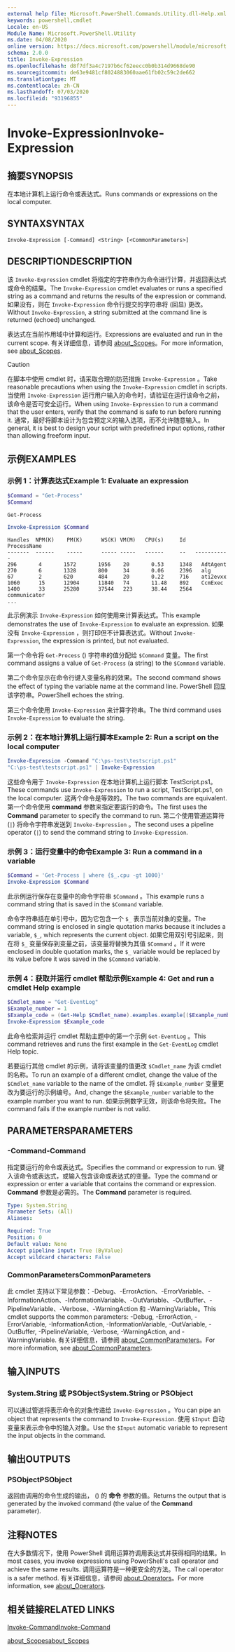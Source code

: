 ```yaml
---
external help file: Microsoft.PowerShell.Commands.Utility.dll-Help.xml
keywords: powershell,cmdlet
Locale: en-US
Module Name: Microsoft.PowerShell.Utility
ms.date: 04/08/2020
online version: https://docs.microsoft.com/powershell/module/microsoft.powershell.utility/invoke-expression?view=powershell-7&WT.mc_id=ps-gethelp
schema: 2.0.0
title: Invoke-Expression
ms.openlocfilehash: d8f7df3a4c7197b6cf62eecc0b0b314d9668de90
ms.sourcegitcommit: de63e9481cf8024883060aae61fb02c59c2de662
ms.translationtype: MT
ms.contentlocale: zh-CN
ms.lasthandoff: 07/03/2020
ms.locfileid: "93196855"
---
```

# <span data-ttu-id="1861f-103">Invoke-Expression</span><span class="sxs-lookup"><span data-stu-id="1861f-103">Invoke-Expression</span></span>

## <span data-ttu-id="1861f-104">摘要</span><span class="sxs-lookup"><span data-stu-id="1861f-104">SYNOPSIS</span></span>
<span data-ttu-id="1861f-105">在本地计算机上运行命令或表达式。</span><span class="sxs-lookup"><span data-stu-id="1861f-105">Runs commands or expressions on the local computer.</span></span>

## <span data-ttu-id="1861f-106">SYNTAX</span><span class="sxs-lookup"><span data-stu-id="1861f-106">SYNTAX</span></span>

```
Invoke-Expression [-Command] <String> [<CommonParameters>]
```

## <span data-ttu-id="1861f-107">DESCRIPTION</span><span class="sxs-lookup"><span data-stu-id="1861f-107">DESCRIPTION</span></span>

<span data-ttu-id="1861f-108">该 `Invoke-Expression` cmdlet 将指定的字符串作为命令进行计算，并返回表达式或命令的结果。</span><span class="sxs-lookup"><span data-stu-id="1861f-108">The `Invoke-Expression` cmdlet evaluates or runs a specified string as a command and returns the results of the expression or command.</span></span> <span data-ttu-id="1861f-109">如果没有，则在 `Invoke-Expression` 命令行提交的字符串将 (回显) 更改。</span><span class="sxs-lookup"><span data-stu-id="1861f-109">Without `Invoke-Expression`, a string submitted at the command line is returned (echoed) unchanged.</span></span>

<span data-ttu-id="1861f-110">表达式在当前作用域中计算和运行。</span><span class="sxs-lookup"><span data-stu-id="1861f-110">Expressions are evaluated and run in the current scope.</span></span> <span data-ttu-id="1861f-111">有关详细信息，请参阅 [about_Scopes](../Microsoft.PowerShell.Core/About/about_Scopes.md)。</span><span class="sxs-lookup"><span data-stu-id="1861f-111">For more information, see [about_Scopes](../Microsoft.PowerShell.Core/About/about_Scopes.md).</span></span>

> [!CAUTION]
> <span data-ttu-id="1861f-112">在脚本中使用 cmdlet 时，请采取合理的防范措施 `Invoke-Expression` 。</span><span class="sxs-lookup"><span data-stu-id="1861f-112">Take reasonable precautions when using the `Invoke-Expression` cmdlet in scripts.</span></span> <span data-ttu-id="1861f-113">当使用 `Invoke-Expression` 运行用户输入的命令时，请验证在运行该命令之前，该命令是否可安全运行。</span><span class="sxs-lookup"><span data-stu-id="1861f-113">When using `Invoke-Expression` to run a command that the user enters, verify that the command is safe to run before running it.</span></span> <span data-ttu-id="1861f-114">通常，最好将脚本设计为包含预定义的输入选项，而不允许随意输入。</span><span class="sxs-lookup"><span data-stu-id="1861f-114">In general, it is best to design your script with predefined input options, rather than allowing freeform input.</span></span>

## <span data-ttu-id="1861f-115">示例</span><span class="sxs-lookup"><span data-stu-id="1861f-115">EXAMPLES</span></span>

### <span data-ttu-id="1861f-116">示例 1：计算表达式</span><span class="sxs-lookup"><span data-stu-id="1861f-116">Example 1: Evaluate an expression</span></span>

```powershell
$Command = "Get-Process"
$Command
```

```Output
Get-Process
```

```powershell
Invoke-Expression $Command
```

```Output
Handles  NPM(K)    PM(K)      WS(K) VM(M)   CPU(s)     Id   ProcessName
-------  ------    -----      ----- -----   ------     --   -----------
296       4       1572       1956    20       0.53     1348   AdtAgent
270       6       1328       800     34       0.06     2396   alg
67        2       620        484     20       0.22     716    ati2evxx
1060      15      12904      11840   74       11.48    892    CcmExec
1400      33      25280      37544   223      38.44    2564   communicator
...
```

<span data-ttu-id="1861f-117">此示例演示 `Invoke-Expression` 如何使用来计算表达式。</span><span class="sxs-lookup"><span data-stu-id="1861f-117">This example demonstrates the use of `Invoke-Expression` to evaluate an expression.</span></span> <span data-ttu-id="1861f-118">如果没有 `Invoke-Expression` ，则打印但不计算表达式。</span><span class="sxs-lookup"><span data-stu-id="1861f-118">Without `Invoke-Expression`, the expression is printed, but not evaluated.</span></span>

<span data-ttu-id="1861f-119">第一个命令将 `Get-Process` () 字符串的值分配给 `$Command` 变量。</span><span class="sxs-lookup"><span data-stu-id="1861f-119">The first command assigns a value of `Get-Process` (a string) to the `$Command` variable.</span></span>

<span data-ttu-id="1861f-120">第二个命令显示在命令行键入变量名称的效果。</span><span class="sxs-lookup"><span data-stu-id="1861f-120">The second command shows the effect of typing the variable name at the command line.</span></span> <span data-ttu-id="1861f-121">PowerShell 回显该字符串。</span><span class="sxs-lookup"><span data-stu-id="1861f-121">PowerShell echoes the string.</span></span>

<span data-ttu-id="1861f-122">第三个命令使用 `Invoke-Expression` 来计算字符串。</span><span class="sxs-lookup"><span data-stu-id="1861f-122">The third command uses `Invoke-Expression` to evaluate the string.</span></span>

### <span data-ttu-id="1861f-123">示例 2：在本地计算机上运行脚本</span><span class="sxs-lookup"><span data-stu-id="1861f-123">Example 2: Run a script on the local computer</span></span>

```powershell
Invoke-Expression -Command "C:\ps-test\testscript.ps1"
"C:\ps-test\testscript.ps1" | Invoke-Expression
```

<span data-ttu-id="1861f-124">这些命令用于 `Invoke-Expression` 在本地计算机上运行脚本 TestScript.ps1。</span><span class="sxs-lookup"><span data-stu-id="1861f-124">These commands use `Invoke-Expression` to run a script, TestScript.ps1, on the local computer.</span></span> <span data-ttu-id="1861f-125">这两个命令是等效的。</span><span class="sxs-lookup"><span data-stu-id="1861f-125">The two commands are equivalent.</span></span> <span data-ttu-id="1861f-126">第一个命令使用 **command** 参数来指定要运行的命令。</span><span class="sxs-lookup"><span data-stu-id="1861f-126">The first uses the **Command** parameter to specify the command to run.</span></span>
<span data-ttu-id="1861f-127">第二个使用管道运算符 (`|`) 将命令字符串发送到 `Invoke-Expression` 。</span><span class="sxs-lookup"><span data-stu-id="1861f-127">The second uses a pipeline operator (`|`) to send the command string to `Invoke-Expression`.</span></span>

### <span data-ttu-id="1861f-128">示例 3：运行变量中的命令</span><span class="sxs-lookup"><span data-stu-id="1861f-128">Example 3: Run a command in a variable</span></span>

```powershell
$Command = 'Get-Process | where {$_.cpu -gt 1000}'
Invoke-Expression $Command
```

<span data-ttu-id="1861f-129">此示例运行保存在变量中的命令字符串 `$Command` 。</span><span class="sxs-lookup"><span data-stu-id="1861f-129">This example runs a command string that is saved in the `$Command` variable.</span></span>

<span data-ttu-id="1861f-130">命令字符串括在单引号中，因为它包含一个 `$_` 表示当前对象的变量。</span><span class="sxs-lookup"><span data-stu-id="1861f-130">The command string is enclosed in single quotation marks because it includes a variable, `$_`, which represents the current object.</span></span> <span data-ttu-id="1861f-131">如果它用双引号引起来，则在将 `$_` 变量保存到变量之前，该变量将替换为其值 `$Command` 。</span><span class="sxs-lookup"><span data-stu-id="1861f-131">If it were enclosed in double quotation marks, the `$_` variable would be replaced by its value before it was saved in the `$Command` variable.</span></span>

### <span data-ttu-id="1861f-132">示例 4：获取并运行 cmdlet 帮助示例</span><span class="sxs-lookup"><span data-stu-id="1861f-132">Example 4: Get and run a cmdlet Help example</span></span>

```powershell
$Cmdlet_name = "Get-EventLog"
$Example_number = 1
$Example_code = (Get-Help $Cmdlet_name).examples.example[($Example_number-1)].code
Invoke-Expression $Example_code
```

<span data-ttu-id="1861f-133">此命令检索并运行 cmdlet 帮助主题中的第一个示例 `Get-EventLog` 。</span><span class="sxs-lookup"><span data-stu-id="1861f-133">This command retrieves and runs the first example in the `Get-EventLog` cmdlet Help topic.</span></span>

<span data-ttu-id="1861f-134">若要运行其他 cmdlet 的示例，请将该变量的值更改 `$Cmdlet_name` 为该 cmdlet 的名称。</span><span class="sxs-lookup"><span data-stu-id="1861f-134">To run an example of a different cmdlet, change the value of the `$Cmdlet_name` variable to the name of the cmdlet.</span></span> <span data-ttu-id="1861f-135">将 `$Example_number` 变量更改为要运行的示例编号。</span><span class="sxs-lookup"><span data-stu-id="1861f-135">And, change the `$Example_number` variable to the example number you want to run.</span></span> <span data-ttu-id="1861f-136">如果示例数字无效，则该命令将失败。</span><span class="sxs-lookup"><span data-stu-id="1861f-136">The command fails if the example number is not valid.</span></span>

## <span data-ttu-id="1861f-137">PARAMETERS</span><span class="sxs-lookup"><span data-stu-id="1861f-137">PARAMETERS</span></span>

### <span data-ttu-id="1861f-138">-Command</span><span class="sxs-lookup"><span data-stu-id="1861f-138">-Command</span></span>

<span data-ttu-id="1861f-139">指定要运行的命令或表达式。</span><span class="sxs-lookup"><span data-stu-id="1861f-139">Specifies the command or expression to run.</span></span> <span data-ttu-id="1861f-140">键入该命令或表达式，或输入包含该命或表达式的变量。</span><span class="sxs-lookup"><span data-stu-id="1861f-140">Type the command or expression or enter a variable that contains the command or expression.</span></span> <span data-ttu-id="1861f-141">**Command** 参数是必需的。</span><span class="sxs-lookup"><span data-stu-id="1861f-141">The **Command** parameter is required.</span></span>

```yaml
Type: System.String
Parameter Sets: (All)
Aliases:

Required: True
Position: 0
Default value: None
Accept pipeline input: True (ByValue)
Accept wildcard characters: False
```

### <span data-ttu-id="1861f-142">CommonParameters</span><span class="sxs-lookup"><span data-stu-id="1861f-142">CommonParameters</span></span>

<span data-ttu-id="1861f-143">此 cmdlet 支持以下常见参数：-Debug、-ErrorAction、-ErrorVariable、-InformationAction、-InformationVariable、-OutVariable、-OutBuffer、-PipelineVariable、-Verbose、-WarningAction 和 -WarningVariable。</span><span class="sxs-lookup"><span data-stu-id="1861f-143">This cmdlet supports the common parameters: -Debug, -ErrorAction, -ErrorVariable, -InformationAction, -InformationVariable, -OutVariable, -OutBuffer, -PipelineVariable, -Verbose, -WarningAction, and -WarningVariable.</span></span> <span data-ttu-id="1861f-144">有关详细信息，请参阅 [about_CommonParameters](../Microsoft.PowerShell.Core/About/about_CommonParameters.md)。</span><span class="sxs-lookup"><span data-stu-id="1861f-144">For more information, see [about_CommonParameters](../Microsoft.PowerShell.Core/About/about_CommonParameters.md).</span></span>

## <span data-ttu-id="1861f-145">输入</span><span class="sxs-lookup"><span data-stu-id="1861f-145">INPUTS</span></span>

### <span data-ttu-id="1861f-146">System.String 或 PSObject</span><span class="sxs-lookup"><span data-stu-id="1861f-146">System.String or PSObject</span></span>

<span data-ttu-id="1861f-147">可以通过管道将表示命令的对象传递给 `Invoke-Expression` 。</span><span class="sxs-lookup"><span data-stu-id="1861f-147">You can pipe an object that represents the command to `Invoke-Expression`.</span></span>
<span data-ttu-id="1861f-148">使用 `$Input` 自动变量来表示命令中的输入对象。</span><span class="sxs-lookup"><span data-stu-id="1861f-148">Use the `$Input` automatic variable to represent the input objects in the command.</span></span>

## <span data-ttu-id="1861f-149">输出</span><span class="sxs-lookup"><span data-stu-id="1861f-149">OUTPUTS</span></span>

### <span data-ttu-id="1861f-150">PSObject</span><span class="sxs-lookup"><span data-stu-id="1861f-150">PSObject</span></span>

<span data-ttu-id="1861f-151">返回由调用的命令生成的输出， () 的 **命令** 参数的值。</span><span class="sxs-lookup"><span data-stu-id="1861f-151">Returns the output that is generated by the invoked command (the value of the **Command** parameter).</span></span>

## <span data-ttu-id="1861f-152">注释</span><span class="sxs-lookup"><span data-stu-id="1861f-152">NOTES</span></span>

<span data-ttu-id="1861f-153">在大多数情况下，使用 PowerShell 调用运算符调用表达式并获得相同的结果。</span><span class="sxs-lookup"><span data-stu-id="1861f-153">In most cases, you invoke expressions using PowerShell's call operator and achieve the same results.</span></span>
<span data-ttu-id="1861f-154">调用运算符是一种更安全的方法。</span><span class="sxs-lookup"><span data-stu-id="1861f-154">The call operator is a safer method.</span></span> <span data-ttu-id="1861f-155">有关详细信息，请参阅 [about_Operators](../microsoft.powershell.core/about/about_operators.md#call-operator-)。</span><span class="sxs-lookup"><span data-stu-id="1861f-155">For more information, see [about_Operators](../microsoft.powershell.core/about/about_operators.md#call-operator-).</span></span>

## <span data-ttu-id="1861f-156">相关链接</span><span class="sxs-lookup"><span data-stu-id="1861f-156">RELATED LINKS</span></span>

[<span data-ttu-id="1861f-157">Invoke-Command</span><span class="sxs-lookup"><span data-stu-id="1861f-157">Invoke-Command</span></span>](../Microsoft.PowerShell.Core/Invoke-Command.md)

[<span data-ttu-id="1861f-158">about_Scopes</span><span class="sxs-lookup"><span data-stu-id="1861f-158">about_Scopes</span></span>](../Microsoft.PowerShell.Core/About/about_Scopes.md)
